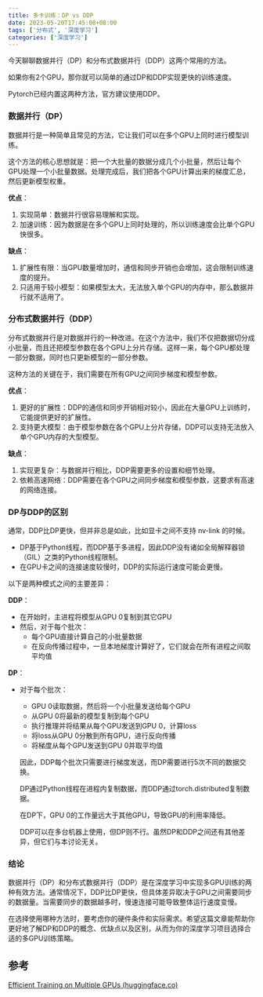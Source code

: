 ```yaml
---
title: 多卡训练：DP vs DDP
date: 2023-05-20T17:45:08+08:00
tags: ['分布式', '深度学习']
categories: ['深度学习']
---
```


今天聊聊数据并行（DP）和分布式数据并行（DDP）这两个常用的方法。

如果你有2个GPU，那你就可以简单的通过DP和DDP实现更快的训练速度。

Pytorch已经内置这两种方法，官方建议使用DDP。

### 数据并行（DP）

数据并行是一种简单且常见的方法，它让我们可以在多个GPU上同时进行模型训练。

这个方法的核心思想就是：把一个大批量的数据分成几个小批量，然后让每个GPU处理一个小批量数据。处理完成后，我们把各个GPU计算出来的梯度汇总，然后更新模型权重。

**优点**：

1. 实现简单：数据并行很容易理解和实现。
2. 加速训练：因为数据是在多个GPU上同时处理的，所以训练速度会比单个GPU快很多。

**缺点**：

1. 扩展性有限：当GPU数量增加时，通信和同步开销也会增加，这会限制训练速度的提升。
2. 只适用于较小模型：如果模型太大，无法放入单个GPU的内存中，那么数据并行就不适用了。

### 分布式数据并行（DDP）

分布式数据并行是对数据并行的一种改进。在这个方法中，我们不仅把数据切分成小批量，而且还把模型参数在各个GPU上分片存储。这样一来，每个GPU都处理一部分数据，同时也只更新模型的一部分参数。

这种方法的关键在于，我们需要在所有GPU之间同步梯度和模型参数。

**优点**：

1. 更好的扩展性：DDP的通信和同步开销相对较小，因此在大量GPU上训练时，它能提供更好的扩展性。
2. 支持更大模型：由于模型参数在各个GPU上分片存储，DDP可以支持无法放入单个GPU内存的大型模型。

**缺点**：

1. 实现更复杂：与数据并行相比，DDP需要更多的设置和细节处理。
2. 依赖高速网络：DDP需要在各个GPU之间同步梯度和模型参数，这要求有高速的网络连接。

### DP与DDP的区别

通常，DDP比DP更快，但并非总是如此，比如显卡之间不支持 nv-link 的时候。
* DP基于Python线程，而DDP基于多进程，因此DDP没有诸如全局解释器锁（GIL）之类的Python线程限制。
* 在GPU卡之间的连接速度较慢时，DDP的实际运行速度可能会更慢。

以下是两种模式之间的主要差异：

**DDP**：

- 在开始时，主进程将模型从GPU 0复制到其它GPU
- 然后，对于每个批次：
  - 每个GPU直接计算自己的小批量数据
  - 在反向传播过程中，一旦本地梯度计算好了，它们就会在所有进程之间取平均值

**DP**：

- 对于每个批次：

  - GPU 0读取数据，然后将一个小批量发送给每个GPU
  - 从GPU 0将最新的模型复制到每个GPU
  - 执行推理并将结果从每个GPU发送到GPU 0，计算loss
  - 将loss从GPU 0分散到所有GPU，进行反向传播
  - 将梯度从每个GPU发送到GPU 0并取平均值

  

  因此，DDP每个批次只需要进行梯度发送，而DP需要进行5次不同的数据交换。

  DP通过Python线程在进程内复制数据，而DDP通过torch.distributed复制数据。

  在DP下，GPU 0的工作量远大于其他GPU，导致GPU的利用率降低。
  
  DDP可以在多台机器上使用，但DP则不行。虽然DP和DDP之间还有其他差异，但它们与本讨论无关。


### 结论

数据并行（DP）和分布式数据并行（DDP）是在深度学习中实现多GPU训练的两种有效方法。通常情况下，DDP比DP更快，但具体差异取决于GPU之间需要同步的数据量。当需要同步的数据越多时，慢速连接可能导致整体运行速度变慢。

在选择使用哪种方法时，要考虑你的硬件条件和实际需求。希望这篇文章能帮助你更好地了解DP和DDP的概念、优缺点以及区别，从而为你的深度学习项目选择合适的多GPU训练策略。



## 参考

 [Efficient Training on Multiple GPUs (huggingface.co)](https://huggingface.co/docs/transformers/perf_train_gpu_many#dp-vs-ddp)



